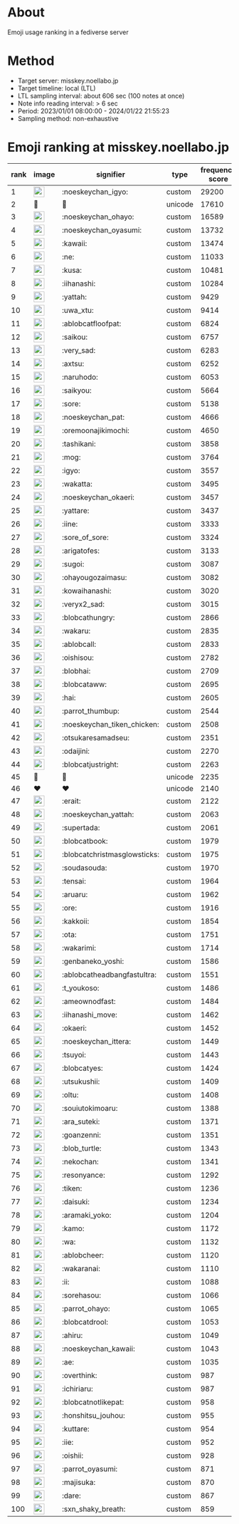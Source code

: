 # About
Emoji usage ranking in a fediverse server

# Method
- Target server: misskey.noellabo.jp
- Target timeline: local (LTL)
- LTL sampling interval: about 606 sec (100 notes at once)
- Note info reading interval: > 6 sec
- Period: 2023/01/01 08:00:00 - 2024/01/22 21:55:23 
- Sampling method: non-exhaustive

# Emoji ranking at misskey.noellabo.jp

|rank|image|signifier|type|frequency score|
|----|----|----|----|----|
|1|<img height="24" src="https://misskey.noellabo.jp/emoji/noeskeychan_igyo.webp">|:noeskeychan_igyo:|custom|29200|
|2|🎉|🎉|unicode|17610|
|3|<img height="24" src="https://misskey.noellabo.jp/emoji/noeskeychan_ohayo.webp">|:noeskeychan_ohayo:|custom|16589|
|4|<img height="24" src="https://misskey.noellabo.jp/emoji/noeskeychan_oyasumi.webp">|:noeskeychan_oyasumi:|custom|13732|
|5|<img height="24" src="https://misskey.noellabo.jp/emoji/kawaii.webp">|:kawaii:|custom|13474|
|6|<img height="24" src="https://misskey.noellabo.jp/emoji/ne.webp">|:ne:|custom|11033|
|7|<img height="24" src="https://misskey.noellabo.jp/emoji/kusa.webp">|:kusa:|custom|10481|
|8|<img height="24" src="https://misskey.noellabo.jp/emoji/iihanashi.webp">|:iihanashi:|custom|10284|
|9|<img height="24" src="https://misskey.noellabo.jp/emoji/yattah.webp">|:yattah:|custom|9429|
|10|<img height="24" src="https://misskey.noellabo.jp/emoji/uwa_xtu.webp">|:uwa_xtu:|custom|9414|
|11|<img height="24" src="https://misskey.noellabo.jp/emoji/ablobcatfloofpat.webp">|:ablobcatfloofpat:|custom|6824|
|12|<img height="24" src="https://misskey.noellabo.jp/emoji/saikou.webp">|:saikou:|custom|6757|
|13|<img height="24" src="https://misskey.noellabo.jp/emoji/very_sad.webp">|:very_sad:|custom|6283|
|14|<img height="24" src="https://misskey.noellabo.jp/emoji/axtsu.webp">|:axtsu:|custom|6252|
|15|<img height="24" src="https://misskey.noellabo.jp/emoji/naruhodo.webp">|:naruhodo:|custom|6053|
|16|<img height="24" src="https://misskey.noellabo.jp/emoji/saikyou.webp">|:saikyou:|custom|5664|
|17|<img height="24" src="https://misskey.noellabo.jp/emoji/sore.webp">|:sore:|custom|5138|
|18|<img height="24" src="https://misskey.noellabo.jp/emoji/noeskeychan_pat.webp">|:noeskeychan_pat:|custom|4666|
|19|<img height="24" src="https://misskey.noellabo.jp/emoji/oremoonajikimochi.webp">|:oremoonajikimochi:|custom|4650|
|20|<img height="24" src="https://misskey.noellabo.jp/emoji/tashikani.webp">|:tashikani:|custom|3858|
|21|<img height="24" src="https://misskey.noellabo.jp/emoji/mog.webp">|:mog:|custom|3764|
|22|<img height="24" src="https://misskey.noellabo.jp/emoji/igyo.webp">|:igyo:|custom|3557|
|23|<img height="24" src="https://misskey.noellabo.jp/emoji/wakatta.webp">|:wakatta:|custom|3495|
|24|<img height="24" src="https://misskey.noellabo.jp/emoji/noeskeychan_okaeri.webp">|:noeskeychan_okaeri:|custom|3457|
|25|<img height="24" src="https://misskey.noellabo.jp/emoji/yattare.webp">|:yattare:|custom|3437|
|26|<img height="24" src="https://misskey.noellabo.jp/emoji/iine.webp">|:iine:|custom|3333|
|27|<img height="24" src="https://misskey.noellabo.jp/emoji/sore_of_sore.webp">|:sore_of_sore:|custom|3324|
|28|<img height="24" src="https://misskey.noellabo.jp/emoji/arigatofes.webp">|:arigatofes:|custom|3133|
|29|<img height="24" src="https://misskey.noellabo.jp/emoji/sugoi.webp">|:sugoi:|custom|3087|
|30|<img height="24" src="https://misskey.noellabo.jp/emoji/ohayougozaimasu.webp">|:ohayougozaimasu:|custom|3082|
|31|<img height="24" src="https://misskey.noellabo.jp/emoji/kowaihanashi.webp">|:kowaihanashi:|custom|3020|
|32|<img height="24" src="https://misskey.noellabo.jp/emoji/veryx2_sad.webp">|:veryx2_sad:|custom|3015|
|33|<img height="24" src="https://misskey.noellabo.jp/emoji/blobcathungry.webp">|:blobcathungry:|custom|2866|
|34|<img height="24" src="https://misskey.noellabo.jp/emoji/wakaru.webp">|:wakaru:|custom|2835|
|35|<img height="24" src="https://misskey.noellabo.jp/emoji/ablobcall.webp">|:ablobcall:|custom|2833|
|36|<img height="24" src="https://misskey.noellabo.jp/emoji/oishisou.webp">|:oishisou:|custom|2782|
|37|<img height="24" src="https://misskey.noellabo.jp/emoji/blobhai.webp">|:blobhai:|custom|2709|
|38|<img height="24" src="https://misskey.noellabo.jp/emoji/blobcataww.webp">|:blobcataww:|custom|2695|
|39|<img height="24" src="https://misskey.noellabo.jp/emoji/hai.webp">|:hai:|custom|2605|
|40|<img height="24" src="https://misskey.noellabo.jp/emoji/parrot_thumbup.webp">|:parrot_thumbup:|custom|2544|
|41|<img height="24" src="https://misskey.noellabo.jp/emoji/noeskeychan_tiken_chicken.webp">|:noeskeychan_tiken_chicken:|custom|2508|
|42|<img height="24" src="https://misskey.noellabo.jp/emoji/otsukaresamadseu.webp">|:otsukaresamadseu:|custom|2351|
|43|<img height="24" src="https://misskey.noellabo.jp/emoji/odaijini.webp">|:odaijini:|custom|2270|
|44|<img height="24" src="https://misskey.noellabo.jp/emoji/blobcatjustright.webp">|:blobcatjustright:|custom|2263|
|45|🍗|🍗|unicode|2235|
|46|❤|❤|unicode|2140|
|47|<img height="24" src="https://misskey.noellabo.jp/emoji/erait.webp">|:erait:|custom|2122|
|48|<img height="24" src="https://misskey.noellabo.jp/emoji/noeskeychan_yattah.webp">|:noeskeychan_yattah:|custom|2063|
|49|<img height="24" src="https://misskey.noellabo.jp/emoji/supertada.webp">|:supertada:|custom|2061|
|50|<img height="24" src="https://misskey.noellabo.jp/emoji/blobcatbook.webp">|:blobcatbook:|custom|1979|
|51|<img height="24" src="https://misskey.noellabo.jp/emoji/blobcatchristmasglowsticks.webp">|:blobcatchristmasglowsticks:|custom|1975|
|52|<img height="24" src="https://misskey.noellabo.jp/emoji/soudasouda.webp">|:soudasouda:|custom|1970|
|53|<img height="24" src="https://misskey.noellabo.jp/emoji/tensai.webp">|:tensai:|custom|1964|
|54|<img height="24" src="https://misskey.noellabo.jp/emoji/aruaru.webp">|:aruaru:|custom|1962|
|55|<img height="24" src="https://misskey.noellabo.jp/emoji/ore.webp">|:ore:|custom|1916|
|56|<img height="24" src="https://misskey.noellabo.jp/emoji/kakkoii.webp">|:kakkoii:|custom|1854|
|57|<img height="24" src="https://misskey.noellabo.jp/emoji/ota.webp">|:ota:|custom|1751|
|58|<img height="24" src="https://misskey.noellabo.jp/emoji/wakarimi.webp">|:wakarimi:|custom|1714|
|59|<img height="24" src="https://misskey.noellabo.jp/emoji/genbaneko_yoshi.webp">|:genbaneko_yoshi:|custom|1586|
|60|<img height="24" src="https://misskey.noellabo.jp/emoji/ablobcatheadbangfastultra.webp">|:ablobcatheadbangfastultra:|custom|1551|
|61|<img height="24" src="https://misskey.noellabo.jp/emoji/t_youkoso.webp">|:t_youkoso:|custom|1486|
|62|<img height="24" src="https://misskey.noellabo.jp/emoji/ameownodfast.webp">|:ameownodfast:|custom|1484|
|63|<img height="24" src="https://misskey.noellabo.jp/emoji/iihanashi_move.webp">|:iihanashi_move:|custom|1462|
|64|<img height="24" src="https://misskey.noellabo.jp/emoji/okaeri.webp">|:okaeri:|custom|1452|
|65|<img height="24" src="https://misskey.noellabo.jp/emoji/noeskeychan_ittera.webp">|:noeskeychan_ittera:|custom|1449|
|66|<img height="24" src="https://misskey.noellabo.jp/emoji/tsuyoi.webp">|:tsuyoi:|custom|1443|
|67|<img height="24" src="https://misskey.noellabo.jp/emoji/blobcatyes.webp">|:blobcatyes:|custom|1424|
|68|<img height="24" src="https://misskey.noellabo.jp/emoji/utsukushii.webp">|:utsukushii:|custom|1409|
|69|<img height="24" src="https://misskey.noellabo.jp/emoji/oltu.webp">|:oltu:|custom|1408|
|70|<img height="24" src="https://misskey.noellabo.jp/emoji/souiutokimoaru.webp">|:souiutokimoaru:|custom|1388|
|71|<img height="24" src="https://misskey.noellabo.jp/emoji/ara_suteki.webp">|:ara_suteki:|custom|1371|
|72|<img height="24" src="https://misskey.noellabo.jp/emoji/goanzenni.webp">|:goanzenni:|custom|1351|
|73|<img height="24" src="https://misskey.noellabo.jp/emoji/blob_turtle.webp">|:blob_turtle:|custom|1343|
|74|<img height="24" src="https://misskey.noellabo.jp/emoji/nekochan.webp">|:nekochan:|custom|1341|
|75|<img height="24" src="https://misskey.noellabo.jp/emoji/resonyance.webp">|:resonyance:|custom|1292|
|76|<img height="24" src="https://misskey.noellabo.jp/emoji/tiken.webp">|:tiken:|custom|1236|
|77|<img height="24" src="https://misskey.noellabo.jp/emoji/daisuki.webp">|:daisuki:|custom|1234|
|78|<img height="24" src="https://misskey.noellabo.jp/emoji/aramaki_yoko.webp">|:aramaki_yoko:|custom|1204|
|79|<img height="24" src="https://misskey.noellabo.jp/emoji/kamo.webp">|:kamo:|custom|1172|
|80|<img height="24" src="https://misskey.noellabo.jp/emoji/wa.webp">|:wa:|custom|1132|
|81|<img height="24" src="https://misskey.noellabo.jp/emoji/ablobcheer.webp">|:ablobcheer:|custom|1120|
|82|<img height="24" src="https://misskey.noellabo.jp/emoji/wakaranai.webp">|:wakaranai:|custom|1110|
|83|<img height="24" src="https://misskey.noellabo.jp/emoji/ii.webp">|:ii:|custom|1088|
|84|<img height="24" src="https://misskey.noellabo.jp/emoji/sorehasou.webp">|:sorehasou:|custom|1066|
|85|<img height="24" src="https://misskey.noellabo.jp/emoji/parrot_ohayo.webp">|:parrot_ohayo:|custom|1065|
|86|<img height="24" src="https://misskey.noellabo.jp/emoji/blobcatdrool.webp">|:blobcatdrool:|custom|1053|
|87|<img height="24" src="https://misskey.noellabo.jp/emoji/ahiru.webp">|:ahiru:|custom|1049|
|88|<img height="24" src="https://misskey.noellabo.jp/emoji/noeskeychan_kawaii.webp">|:noeskeychan_kawaii:|custom|1043|
|89|<img height="24" src="https://misskey.noellabo.jp/emoji/ae.webp">|:ae:|custom|1035|
|90|<img height="24" src="https://misskey.noellabo.jp/emoji/overthink.webp">|:overthink:|custom|987|
|91|<img height="24" src="https://misskey.noellabo.jp/emoji/ichiriaru.webp">|:ichiriaru:|custom|987|
|92|<img height="24" src="https://misskey.noellabo.jp/emoji/blobcatnotlikepat.webp">|:blobcatnotlikepat:|custom|958|
|93|<img height="24" src="https://misskey.noellabo.jp/emoji/honshitsu_jouhou.webp">|:honshitsu_jouhou:|custom|955|
|94|<img height="24" src="https://misskey.noellabo.jp/emoji/kuttare.webp">|:kuttare:|custom|954|
|95|<img height="24" src="https://misskey.noellabo.jp/emoji/iie.webp">|:iie:|custom|952|
|96|<img height="24" src="https://misskey.noellabo.jp/emoji/oishii.webp">|:oishii:|custom|928|
|97|<img height="24" src="https://misskey.noellabo.jp/emoji/parrot_oyasumi.webp">|:parrot_oyasumi:|custom|871|
|98|<img height="24" src="https://misskey.noellabo.jp/emoji/majisuka.webp">|:majisuka:|custom|870|
|99|<img height="24" src="https://misskey.noellabo.jp/emoji/dare.webp">|:dare:|custom|867|
|100|<img height="24" src="https://misskey.noellabo.jp/emoji/sxn_shaky_breath.webp">|:sxn_shaky_breath:|custom|859|
